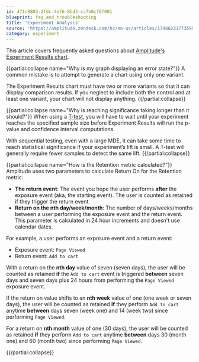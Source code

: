 ```yaml
---
id: 471c8803-2fdc-4ef6-8bd3-cc7b0cf6f001
blueprint: faq_and_troubleshooting
title: 'Experiment Analysis'
source: 'https://amplitude.zendesk.com/hc/en-us/articles/17986231773595'
category: experiment
---
```

This article covers frequently asked questions about [Amplitude's Experiment Results chart](/docs/analytics/charts/experiment-results/experiment-results-dig-deeper).


{{partial:collapse name="Why is my graph displaying an error state?"}}
A common mistake is to attempt to generate a chart using only one variant.

The Experiment Results chart must have two or more variants so that it can display comparison results. If you neglect to include both the control and at least one variant, your chart will not display anything.
{{/partial:collapse}}


{{partial:collapse name="Why is reaching significance taking longer than it should?"}}
When using a [T-test](/docs/feature-experiment/experiment-theory/analyze-with-t-test), you will have to wait until your experiment reaches the specified sample size before Experiment Results will run the p-value and confidence interval computations.

With sequential testing, even with a large MDE, it can take some time to reach statistical significance if your experiment’s lift is small. A T-test will generally require fewer samples to detect the same lift.
{{/partial:collapse}}

{{partial:collapse name="How is the Retention metric calculated?"}}
Amplitude uses two parameters to calculate Return On for the Retention metric:

* **The return event**: The event you hope the user performs **after** the exposure event (aka, the starting event). The user is counted as retained if they trigger the return event.
* **Return on the nth day/week/month**: The number of days/weeks/months between a user performing the exposure event and the return event. This parameter is calculated in 24 hour increments and doesn't use calendar dates.

For example, a user performs an exposure event and a return event:

* Exposure event: `Page Viewed`
* Return event: `Add to cart`

With a return on the **nth day** value of seven (seven days), the user will be counted as retained **if** the `Add to cart` event is triggered **between** seven days and seven days plus 24 hours from performing the `Page Viewed` exposure event.

If the return on value shifts to an **nth week** value of one (one week or seven days), the user will be counted as retained **if** they perform `Add to cart` anytime **between** days seven (week one) and 14 (week two) since performing `Page Viewed`. 

For a return on **nth month** value of one (30 days), the user will be counted as retained **if** they perform `Add to cart` anytime **between** days 30 (month one) and 60 (month two) since performing `Page Viewed`. 

{{/partial:collapse}}